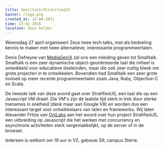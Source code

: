 ```yaml
---
title: Smalltalk/StratifiedJS
banner: /logo.png
created_at: 12-04-2011
time: 23-02-2016
location: Zeus kelder
---
```


Woensdag 27 april organiseert Zeus twee tech talks, met als bedoeling kennis te maken met twee alternatieve, interessante programmeertalen.

Denis Defreyne van <a href="https://www.mediagenix.tv/">MediaGeniX</a> zal ons een inleiding geven tot Smalltalk. Smalltalk is een zeer dynamische object-georiënteerde taal die initieel is ontwikkeld voor educatieve doeleinden, maar die ook zeer nuttig bleek om grote projecten in te ontwikkelen. Bovendien had Smalltalk een zeer grote invloed op meer recente programmeertalen zoals Java, Ruby, Objective-C en Scala.

De tweede talk van deze avond gaat over StratifiedJS, een taal die op een Javascript VM draait. Die VM's zijn de laatste tijd sterk in trek door sterke toenames in snelheid (denk maar aan Google V8) en worden dus een interessant target voor ontwikkelaars van talen en frameworks. Wij laten Alexander Fritze van <a href="https://onilabs.com/">OniLabs</a> aan het woord over hun project StratifiedJS, een uitbreiding op Javascript die het werken met concurrency en asynchrone activiteiten sterk vergemakkelijkt, op de server of in de browser.

Iedereen is welkom om 19 uur in V2, gebouw S9, campus Sterre.